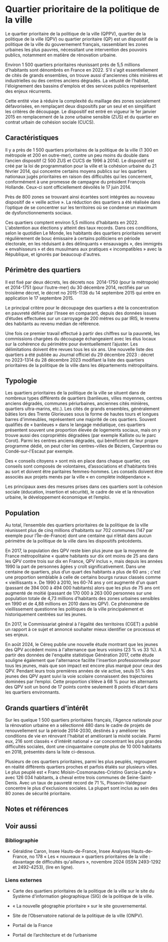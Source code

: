 # Quartier prioritaire de la politique de la ville

Le quartier prioritaire de la politique de la ville (QPPV), quartier de la politique de la ville (QPV) ou quartier prioritaire (QP) est un dispositif de la politique de la ville du gouvernement français, rassemblant les zones urbaines les plus pauvres, nécessitant une intervention des pouvoirs publics, notamment en matière de rénovation urbaine.

Environ 1 500 quartiers prioritaires réunissant près de 5,5 millions d'habitants sont dénombrés en France en 2022. S'il s'agit essentiellement de cités de grands ensembles, on trouve aussi d'anciennes cités minières et industrielles ou des centres anciens dégradés. La vétusté de l'habitat, l'éloignement des bassins d'emplois et des services publics représentent des enjeux récurrents.

Cette entité vise à réduire la complexité du maillage des zones socialement défavorisées, en remplaçant deux dispositifs par un seul et en simplifiant les critères de découpage. Le dispositif est entré en vigueur le 1er janvier 2015 en remplacement de la zone urbaine sensible (ZUS) et du quartier en contrat urbain de cohésion sociale (CUCS).

## Caractéristiques

Il y a près de 1 500 quartiers prioritaires de la politique de la ville (1 300 en métropole et 200 en outre-mer), contre un peu moins du double dans l’ancien dispositif (2 500 ZUS et CUCS de 1996 à 2014). Le dispositif est créé par la loi de programmation pour la ville et la cohésion urbaine du 21 février 2014, qui concentre certains moyens publics sur les quartiers nationaux jugés prioritaires en raison des difficultés qui les concernent, conformément à une promesse de campagne du président François Hollande. Ceux-ci sont officiellement dévoilés le 17 juin 2014.

Près de 800 zones se trouvant ainsi écartées sont intégrées au nouveau dispositif de « veille active ». La réduction des quartiers a été réalisée dans l’optique de se concentrer sur les territoires où se condense un maximum de dysfonctionnements sociaux.

Ces quartiers comptent environ 5,5 millions d’habitants en 2022. L'abstention aux élections y atteint des taux records. Dans ces conditions, selon le quotidien Le Monde, les habitants des quartiers prioritaires servent régulièrement de bouc émissaire à certains politiciens en période électorale, en les réduisant à des délinquants « ensauvagés », des immigrés « envahisseurs » et des musulmans aux pratiques « incompatibles » avec la République, et ignorés par beaucoup d'autres.

## Périmètre des quartiers

Il est fixé par deux décrets, les décrets nos  2014-1750 (pour la métropole) et 2014-1751 (pour l’outre-mer) du 30 décembre 2014, rectifiés par un troisième décret, le décret no 2015-1138 du 14 septembre 2015 qui entre en application le 17 septembre 2015.

Le principal critère pour le découpage des quartiers a été la concentration en pauvreté définie par l’Insee en comparant, depuis des données issues d’études effectuées sur un carroyage de 200 mètres ou par IRIS, le revenu des habitants au revenu médian de référence.

Une fois ce premier travail effectué à partir des chiffres sur la pauvreté, les commissions chargées du découpage échangeaient avec les élus locaux sur la cohérence du périmètre pour éventuellement l’ajuster. Les délimitations doivent être revues tous les six ans. Une nouvelle liste des quartiers a été publiée au Journal officiel du 29 décembre 2023 : décret no 2023-1314 du 28 décembre 2023 modifiant la liste des quartiers prioritaires de la politique de la ville dans les départements métropolitains.

## Typologie

Les quartiers prioritaires de la politique de la ville se situent dans de nombreux types différents de quartiers (banlieues, villes moyennes, centres anciens dégradés, communes périurbaines, anciennes cités minières, quartiers ultra-marins, etc.). Les cités de grands ensembles, généralement bâties lors des Trente Glorieuses sous la forme de hautes tours et longues barres d'immeubles, représentent une majorité de ces quartiers. Souvent qualifiés de « banlieues » dans le langage médiatique, ces quartiers présentent souvent une proportion élevée de logements sociaux, mais on y trouve aussi des copropriétés dégradées (par exemple Kalliste ou le parc Corot). Parmi les centres anciens dégradés, qui bénéficient de leur propre programme dédié, on peut citer les centres-villes de Béziers, Carpentras ou Condé-sur-l'Escaut par exemple.

Des « conseils citoyens » sont mis en place dans chaque quartier, ces conseils sont composés de volontaires, d’associations et d’habitants tirés au sort et doivent être paritaires femmes-hommes. Les conseils doivent être associés aux projets menés par la ville « en complète indépendance ».

Les principaux axes des mesures prises dans ces quartiers sont la cohésion sociale (éducation, insertion et sécurité), le cadre de vie et la rénovation urbaine, le développement économique et l’emploi.

## Population

Au total, l’ensemble des quartiers prioritaires de la politique de la ville réunissent plus de cinq millions d’habitants sur 702 communes (147 par exemple pour l’Île-de-France) dont une centaine qui n’était dans aucun périmètre de la politique de la ville dans les dispositifs précédents.

En 2017, la population des QPV reste bien plus jeune que la moyenne de France métropolitaine « quatre habitants sur dix ont moins de 25 ans dans les QPV contre trois sur dix en France, QPV inclus », mais depuis les années 1990 la part de personnes âgées y croît significativement. Dans une centaine de quartiers, plus d’un quart des habitants a plus de 60 ans ; c'est une proportion semblable à celle de certains bourgs ruraux classés comme « vieillissants ». De 1990 à 2010, les 60-74 ans y ont augmenté d'un quart (passant de 394 000 à 494 000 habitants) alors que les plus de 75 ans ont augmenté de moitié (passant de 170 000 à 263 000 personnes sur une population totale de 4,73 millions d’habitants des zones urbaines sensibles en 1990 et de 4,88 millions en 2010 dans les QPV). Ce phénomène de vieillissement questionne les politiques de la ville principalement et historiquement centrées sur les jeunes.

En 2017, le Commissariat général à l'égalité des territoires (CGET) a publié un rapport à ce sujet et annoncé souhaiter mieux identifier ce processus et ses enjeux.

En août 2024, le Céreq publie une nouvelle étude montrant que les jeunes des QPV accèdent moins à l'alternance que leurs voisins (23 % vs 33 %). A partir des données de l'enquête statistique Génération 2017, cette étude souligne également que l'alternance facilite l'insertion professionnelle pour tous les jeunes, mais que son impact est encore plus marqué pour ceux des QPV. Pendant leurs trois premières années de vie active, seuls 51 % des jeunes des QPV ayant suivi la voie scolaire connaissent des trajectoires dominées par l’emploi. Cette proportion s’élève à 68 % pour les alternants des QPV soit un bond de 17 points contre seulement 8 points d’écart dans les quartiers environnants.

## Grands quartiers d'intérêt

Sur les quelque 1 500 quartiers prioritaires français, l'Agence nationale pour la rénovation urbaine en a sélectionné 480 dans le cadre de projets de renouvellement sur la période 2014-2030, destinés à y améliorer les conditions de vie en rénovant l'habitat et améliorant la mixité sociale. Parmi eux, 216 sont classés « d'intérêt national » car concentrant les plus grandes difficultés sociales, dont une cinquantaine compte plus de 10 000 habitants en 2018, présentés dans la liste ci-dessous.

Plusieurs de ces quartiers prioritaires, parmi les plus peuplés, regroupent en réalité différents quartiers proches et parfois étalés sur plusieurs villes. Le plus peuplé est « Franc Moisin-Cosmonautes-Cristino Garcia-Landy » avec 126 034 habitants, à cheval entre trois communes de Seine-Saint-Denis. Avec un taux de pauvreté record de 71 %, Pissevin-Valdegour concentre le plus d'exclusions sociales. La plupart sont inclus au sein des 80 zones de sécurité prioritaire.

## Notes et références

## Voir aussi

### Bibliographie

- Géraldine Caron, Insee Hauts-de-France, Insee Analyses Hauts-de-France, no 178 « Les « nouveaux » quartiers prioritaires de la ville : davantage de difficultés qu'ailleurs », novembre 2024 (ISSN 2493-1292 et 2492-4253), (lire en ligne).

### Liens externes

- Carte des quartiers prioritaires de la politique de la ville sur le site du Système d'information géographique (SIG) de la politique de la ville.
- « La nouvelle géographie prioritaire » sur le site gouvernemental.
- Site de l’Observatoire national de la politique de la ville (ONPV).

- Portail de la France
- Portail de l’architecture et de l’urbanisme
